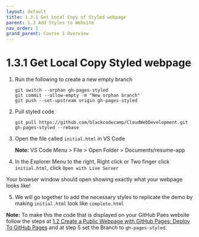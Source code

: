 ```yaml
---
layout: default
title: 1.3.1 Get Local Copy of Styled webpage
parent: 1.3 Add Styles to Website
nav_order: 1
grand_parent: Course 1 Overview
---
```


# 1.3.1 Get Local Copy Styled webpage
1. Run the following to create a new empty branch
    ```
    git switch --orphan gh-pages-styled
    git commit --allow-empty -m "New orphan branch"
    git push --set-upstream origin gh-pages-styled
    ```
2. Pull styled code
    ```
    git pull https://github.com/blackcodecamp/CloudWebDevelopment.git gh-pages-styled --rebase
    ```
4. Open the file called `initial.html` in VS Code 

    **Note:** VS Code Menu > File > Open Folder > Documents/resume-app

5. In the Explorer Menu to the right, Right click or Two finger click `initial.html`, click `Open with Live Server`

Your browser window should open showing exactly what your webpage looks like!


5. We will go together to add the necessary styles to replicate the demo by making `initial.html` look like `complete.html`

**Note:** To make this the code that is displayed on your GitHub Paes website follow the steps at [1.2 Create a Public Webpage with GitHub Pages: Deploy To GitHub Pages](/CloudWebDevelopment/1_2_CreateGHPages.html#deploy-to-github-pages) and at step 5 set the Branch to `gh-pages-styled`.